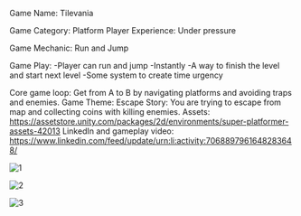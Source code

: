 Game Name: Tilevania

Game Category: Platform Player Experience: Under pressure

Game Mechanic: Run and Jump

Game Play: 
-Player can run and jump 
-Instantly 
-A way to finish the level and start next level 
-Some system to create time urgency

Core game loop: Get from A to B by navigating platforms and avoiding traps and enemies. 
Game Theme: Escape
Story: You are trying to escape from map and collecting coins with killing enemies.
Assets: https://assetstore.unity.com/packages/2d/environments/super-platformer-assets-42013
LinkedIn and gameplay video: https://www.linkedin.com/feed/update/urn:li:activity:7068897961648283648/ 

![1](https://github.com/ezgiakbas87/tilevania-game/assets/126782676/4d8451d7-c276-4142-aa8e-bd6d4deef6ae)

![2](https://github.com/ezgiakbas87/tilevania-game/assets/126782676/55d6b7cc-4ee6-4c82-9b45-38cd7eefa1f9)

![3](https://github.com/ezgiakbas87/tilevania-game/assets/126782676/36b723f3-e77b-4f70-9e20-b81464eccc1d)
